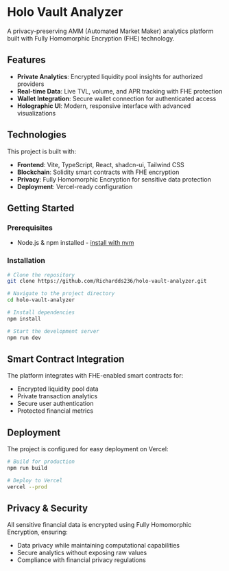 # Holo Vault Analyzer

A privacy-preserving AMM (Automated Market Maker) analytics platform built with Fully Homomorphic Encryption (FHE) technology.

## Features

- **Private Analytics**: Encrypted liquidity pool insights for authorized providers
- **Real-time Data**: Live TVL, volume, and APR tracking with FHE protection
- **Wallet Integration**: Secure wallet connection for authenticated access
- **Holographic UI**: Modern, responsive interface with advanced visualizations

## Technologies

This project is built with:

- **Frontend**: Vite, TypeScript, React, shadcn-ui, Tailwind CSS
- **Blockchain**: Solidity smart contracts with FHE encryption
- **Privacy**: Fully Homomorphic Encryption for sensitive data protection
- **Deployment**: Vercel-ready configuration

## Getting Started

### Prerequisites

- Node.js & npm installed - [install with nvm](https://github.com/nvm-sh/nvm#installing-and-updating)

### Installation

```sh
# Clone the repository
git clone https://github.com/Richardds236/holo-vault-analyzer.git

# Navigate to the project directory
cd holo-vault-analyzer

# Install dependencies
npm install

# Start the development server
npm run dev
```

## Smart Contract Integration

The platform integrates with FHE-enabled smart contracts for:
- Encrypted liquidity pool data
- Private transaction analytics
- Secure user authentication
- Protected financial metrics

## Deployment

The project is configured for easy deployment on Vercel:

```sh
# Build for production
npm run build

# Deploy to Vercel
vercel --prod
```

## Privacy & Security

All sensitive financial data is encrypted using Fully Homomorphic Encryption, ensuring:
- Data privacy while maintaining computational capabilities
- Secure analytics without exposing raw values
- Compliance with financial privacy regulations
